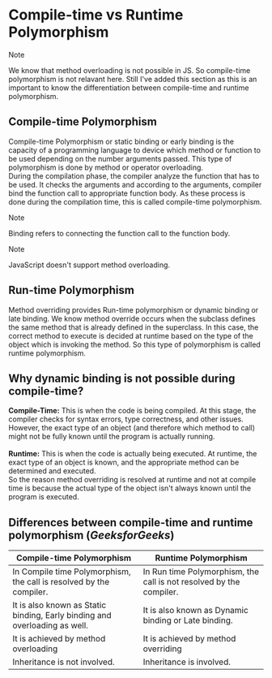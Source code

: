 # Compile-time vs Runtime Polymorphism

> [!NOTE]
> We know that method overloading is not possible in JS. So compile-time polymorphism is not relavant here. Still I've added this section as this is an important to know the differentiation between compile-time and runtime polymorphism.

## Compile-time Polymorphism

Compile-time Polymorphism or static binding or early binding is the capacity of a programming language to device which method or function to be used depending on the number arguments passed. This type of polymorphism is done by method or operator overloading. <br/>
During the compilation phase, the compiler analyze the function that has to be used. It checks the arguments and according to the arguments, compiler bind the function call to appropriate function body. As these process is done during the compilation time, this is called compile-time polymorphism.

> [!NOTE]
> Binding refers to connecting the function call to the function body.

> [!NOTE]
> JavaScript doesn't support method overloading.

## Run-time Polymorphism

Method overriding provides Run-time polymorphism or dynamic binding or late binding. We know method override occurs when the subclass defines the same method that is already defined in the superclass.
In this case, the correct method to execute is decided at runtime based on the type of the object which is invoking the method. So this type of polymorphism is called runtime polymorphism.

## Why dynamic binding is not possible during compile-time?

**Compile-Time:** This is when the code is being compiled. At this stage, the compiler checks for syntax errors, type correctness, and other issues. However, the exact type of an object (and therefore which method to call) might not be fully known until the program is actually running. <br/><br/>
**Runtime:** This is when the code is actually being executed. At runtime, the exact type of an object is known, and the appropriate method can be determined and executed.
<br/>
So the reason method overriding is resolved at runtime and not at compile time is because the actual type of the object isn't always known until the program is executed.

## Differences between compile-time and runtime polymorphism (_GeeksforGeeks_)

| **Compile-time Polymorphism**                                              | **Runtime Polymorphism**                                            |
| -------------------------------------------------------------------------- | ------------------------------------------------------------------- |
| In Compile time Polymorphism, the call is resolved by the compiler.        | In Run time Polymorphism, the call is not resolved by the compiler. |
| It is also known as Static binding, Early binding and overloading as well. | It is also known as Dynamic binding or Late binding.                |
| It is achieved by method overloading                                       | It is achieved by method overriding                                 |
| Inheritance is not involved.                                               | Inheritance is involved.                                            |
